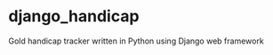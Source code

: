 django_handicap
===============

Gold handicap tracker written in Python using Django web framework
